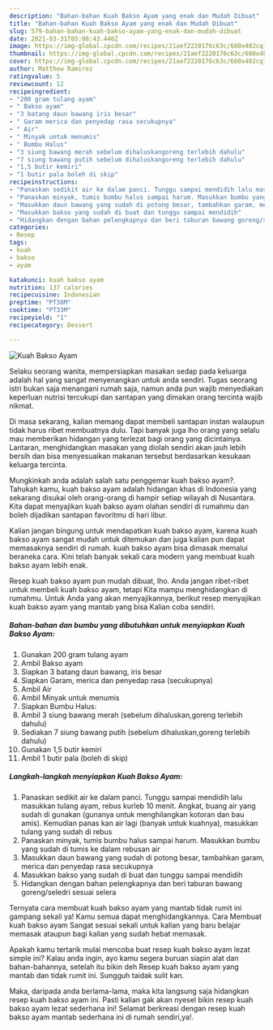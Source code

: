 ```yaml
---
description: "Bahan-bahan Kuah Bakso Ayam yang enak dan Mudah Dibuat"
title: "Bahan-bahan Kuah Bakso Ayam yang enak dan Mudah Dibuat"
slug: 579-bahan-bahan-kuah-bakso-ayam-yang-enak-dan-mudah-dibuat
date: 2021-03-31T05:08:43.446Z
image: https://img-global.cpcdn.com/recipes/21aef2220176c63c/680x482cq70/kuah-bakso-ayam-foto-resep-utama.jpg
thumbnail: https://img-global.cpcdn.com/recipes/21aef2220176c63c/680x482cq70/kuah-bakso-ayam-foto-resep-utama.jpg
cover: https://img-global.cpcdn.com/recipes/21aef2220176c63c/680x482cq70/kuah-bakso-ayam-foto-resep-utama.jpg
author: Matthew Ramirez
ratingvalue: 5
reviewcount: 12
recipeingredient:
- "200 gram tulang ayam"
- " Bakso ayam"
- "3 batang daun bawang iris besar"
- " Garam merica dan penyedap rasa secukupnya"
- " Air"
- " Minyak untuk menumis"
- " Bumbu Halus"
- "3 siung bawang merah sebelum dihaluskangoreng terlebih dahulu"
- "7 siung bawang putih sebelum dihaluskangoreng terlebih dahulu"
- "1,5 butir kemiri"
- "1 butir pala boleh di skip"
recipeinstructions:
- "Panaskan sedikit air ke dalam panci. Tunggu sampai mendidih lalu masukkan tulang ayam, rebus kurleb 10 menit. Angkat, buang air yang sudah di gunakan (gunanya untuk menghilangkan kotoran dan bau amis). Kemudian panas kan air lagi (banyak untuk kuahnya), masukkan tulang yang sudah di rebus"
- "Panaskan minyak, tumis bumbu halus sampai harum. Masukkan bumbu yang sudah di tumis ke dalam rebusan air"
- "Masukkan daun bawang yang sudah di potong besar, tambahkan garam, merica dan penyedap rasa secukupnya"
- "Masukkan bakso yang sudah di buat dan tunggu sampai mendidih"
- "Hidangkan dengan bahan pelengkapnya dan beri taburan bawang goreng/seledri sesuai selera"
categories:
- Resep
tags:
- kuah
- bakso
- ayam

katakunci: kuah bakso ayam 
nutrition: 137 calories
recipecuisine: Indonesian
preptime: "PT38M"
cooktime: "PT33M"
recipeyield: "1"
recipecategory: Dessert

---
```



![Kuah Bakso Ayam](https://img-global.cpcdn.com/recipes/21aef2220176c63c/680x482cq70/kuah-bakso-ayam-foto-resep-utama.jpg)

Selaku seorang wanita, mempersiapkan masakan sedap pada keluarga adalah hal yang sangat menyenangkan untuk anda sendiri. Tugas seorang istri bukan saja menangani rumah saja, namun anda pun wajib menyediakan keperluan nutrisi tercukupi dan santapan yang dimakan orang tercinta wajib nikmat.

Di masa  sekarang, kalian memang dapat membeli santapan instan walaupun tidak harus ribet membuatnya dulu. Tapi banyak juga lho orang yang selalu mau memberikan hidangan yang terlezat bagi orang yang dicintainya. Lantaran, menghidangkan masakan yang diolah sendiri akan jauh lebih bersih dan bisa menyesuaikan makanan tersebut berdasarkan kesukaan keluarga tercinta. 



Mungkinkah anda adalah salah satu penggemar kuah bakso ayam?. Tahukah kamu, kuah bakso ayam adalah hidangan khas di Indonesia yang sekarang disukai oleh orang-orang di hampir setiap wilayah di Nusantara. Kita dapat menyajikan kuah bakso ayam olahan sendiri di rumahmu dan boleh dijadikan santapan favoritmu di hari libur.

Kalian jangan bingung untuk mendapatkan kuah bakso ayam, karena kuah bakso ayam sangat mudah untuk ditemukan dan juga kalian pun dapat memasaknya sendiri di rumah. kuah bakso ayam bisa dimasak memalui beraneka cara. Kini telah banyak sekali cara modern yang membuat kuah bakso ayam lebih enak.

Resep kuah bakso ayam pun mudah dibuat, lho. Anda jangan ribet-ribet untuk membeli kuah bakso ayam, tetapi Kita mampu menghidangkan di rumahmu. Untuk Anda yang akan menyajikannya, berikut resep menyajikan kuah bakso ayam yang mantab yang bisa Kalian coba sendiri.

<!--inarticleads1-->

##### Bahan-bahan dan bumbu yang dibutuhkan untuk menyiapkan Kuah Bakso Ayam:

1. Gunakan 200 gram tulang ayam
1. Ambil  Bakso ayam
1. Siapkan 3 batang daun bawang, iris besar
1. Siapkan  Garam, merica dan penyedap rasa (secukupnya)
1. Ambil  Air
1. Ambil  Minyak untuk menumis
1. Siapkan  Bumbu Halus:
1. Ambil 3 siung bawang merah (sebelum dihaluskan,goreng terlebih dahulu)
1. Sediakan 7 siung bawang putih (sebelum dihaluskan,goreng terlebih dahulu)
1. Gunakan 1,5 butir kemiri
1. Ambil 1 butir pala (boleh di skip)




<!--inarticleads2-->

##### Langkah-langkah menyiapkan Kuah Bakso Ayam:

1. Panaskan sedikit air ke dalam panci. Tunggu sampai mendidih lalu masukkan tulang ayam, rebus kurleb 10 menit. Angkat, buang air yang sudah di gunakan (gunanya untuk menghilangkan kotoran dan bau amis). Kemudian panas kan air lagi (banyak untuk kuahnya), masukkan tulang yang sudah di rebus
1. Panaskan minyak, tumis bumbu halus sampai harum. Masukkan bumbu yang sudah di tumis ke dalam rebusan air
1. Masukkan daun bawang yang sudah di potong besar, tambahkan garam, merica dan penyedap rasa secukupnya
1. Masukkan bakso yang sudah di buat dan tunggu sampai mendidih
1. Hidangkan dengan bahan pelengkapnya dan beri taburan bawang goreng/seledri sesuai selera




Ternyata cara membuat kuah bakso ayam yang mantab tidak rumit ini gampang sekali ya! Kamu semua dapat menghidangkannya. Cara Membuat kuah bakso ayam Sangat sesuai sekali untuk kalian yang baru belajar memasak ataupun bagi kalian yang sudah hebat memasak.

Apakah kamu tertarik mulai mencoba buat resep kuah bakso ayam lezat simple ini? Kalau anda ingin, ayo kamu segera buruan siapin alat dan bahan-bahannya, setelah itu bikin deh Resep kuah bakso ayam yang mantab dan tidak rumit ini. Sungguh taidak sulit kan. 

Maka, daripada anda berlama-lama, maka kita langsung saja hidangkan resep kuah bakso ayam ini. Pasti kalian gak akan nyesel bikin resep kuah bakso ayam lezat sederhana ini! Selamat berkreasi dengan resep kuah bakso ayam mantab sederhana ini di rumah sendiri,ya!.

